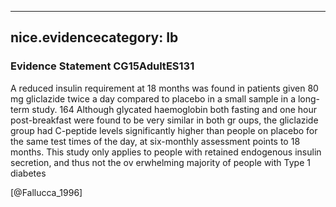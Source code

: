 
---
nice.evidencecategory: Ib
---

### Evidence Statement CG15AdultES131
A reduced insulin requirement at 18 months was found in patients given 80 mg gliclazide twice a day compared to placebo in a small sample in a long-term study. 164 Although glycated haemoglobin both fasting and one hour post-breakfast were found to be very similar in both gr oups, the gliclazide group had C-peptide levels significantly higher than people on placebo for the same test times of the day, at six-monthly assessment points to 18 months. This study only applies to people with retained endogenous insulin secretion, and thus not the ov erwhelming majority of people with Type 1 diabetes

[@Fallucca_1996]

